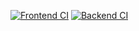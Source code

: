 [![Frontend CI](https://github.com/guilhermeaw/money-solution/actions/workflows/frontend.yml/badge.svg)](https://github.com/guilhermeaw/money-solution/actions/workflows/frontend.yml)
[![Backend CI](https://github.com/guilhermeaw/money-solution/actions/workflows/backend.yml/badge.svg)](https://github.com/guilhermeaw/money-solution/actions/workflows/backend.yml)
